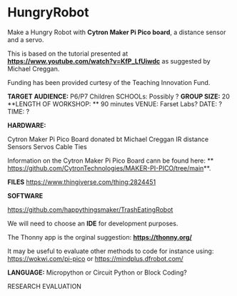 # HungryRobot
Make a Hungry Robot with **Cytron Maker Pi Pico board**, a distance sensor and a servo.  

This is based on the tutorial presented at **https://www.youtube.com/watch?v=KfP_LfUiwdc** as suggested by Michael Creggan.

Funding has been provided curtesy of the Teaching Innovation Fund.

**TARGET AUDIENCE:**  P6/P7 Children
SCHOOLs: Possibly ?
**GROUP SIZE:** 20
**LENGTH OF WORKSHOP: ** 90 minutes
VENUE: Farset Labs?
DATE: ?
TIME: ?

**HARDWARE:**

Cytron Maker Pi Pico Board donated bt Michael Creggan
IR distance Sensors
Servos
Cable Ties

Information on the Cytron Maker Pi Pico Board cann be found here: ** https://github.com/CytronTechnologies/MAKER-PI-PICO/tree/main**.

**FILES**
https://www.thingiverse.com/thing:2824451

**SOFTWARE**

https://github.com/happythingsmaker/TrashEatingRobot   

We will need to choose an **IDE** for development purposes.

The Thonny app is the orginal suggestion:  **https://thonny.org/**

It may be useful to evaluate other methods to code for instance using: https://wokwi.com/pi-pico or https://mindplus.dfrobot.com/

**LANGUAGE:**  Micropython or Circuit Python or Block Coding?

RESEARCH
EVALUATION

